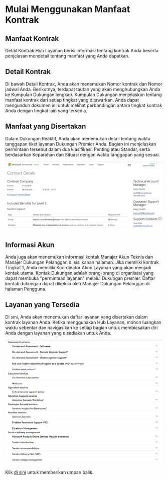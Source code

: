 # <a name="getting-started-with-contract-benefits"></a>Mulai Menggunakan Manfaat Kontrak 

## <a name="contract-benefits"></a>Manfaat Kontrak 

Detail Kontrak Hub Layanan berisi informasi tentang kontrak Anda beserta penjelasan mendetail tentang manfaat yang Anda dapatkan. 

## <a name="contract-details"></a>Detail Kontrak 

Di bawah Detail Kontrak, Anda akan menemukan Nomor kontrak dan Nomor jadwal Anda. Berikutnya, terdapat tautan yang akan menghubungkan Anda ke Kumpulan Dukungan lengkap. Kumpulan Dukungan menjelaskan tentang manfaat kontrak dari setiap tingkat yang ditawarkan. Anda dapat mengunduh dokumen ini untuk melihat perbandingan antara tingkat kontrak Anda dengan tingkat lain yang tersedia. 

## <a name="included-benefits"></a>Manfaat yang Disertakan 

Dalam Dukungan Reaktif, Anda akan menemukan detail tentang waktu tanggapan tiket layanan Dukungan Premier Anda. Bagian ini menjelaskan permintaan tersebut dalam dua klasifikasi: Penting atau Standar, serta berdasarkan Keparahan dan Situasi dengan waktu tanggapan yang sesuai.    

![Gambar KB Kontrak Mulai Menggunakan 1](contract-kb-gettingstarted1.png)

## <a name="account-information"></a>Informasi Akun 

Anda juga akan menemukan informasi kontak Manajer Akun Teknis dan Manajer Dukungan Pelanggan di sisi kanan halaman. Jika memiliki kontrak Tingkat 1, Anda memiliki Koordinator Akun Layanan yang akan menjadi kontak utama. Kontak Dukungan adalah orang-orang di organisasi yang dapat membuka "permintaan layanan" melalui Dukungan premier. Daftar kontak dukungan dapat dikelola oleh Manajer Dukungan Pelanggan di halaman Pengguna.  


## <a name="available-services"></a>Layanan yang Tersedia  
Di sini, Anda akan menemukan daftar layanan yang disertakan dalam kontrak layanan Anda. Ketika menggunakan Hub Layanan, mohon luangkan waktu sebentar dan navigasikan ke setiap bagian untuk membiasakan diri Anda dengan layanan yang disediakan untuk Anda.  

![Gambar Detail Kontrak 2](contract-kb-gettingstarted2.png)


Klik <a href="mailto:SHub_Feedback_RC@Microsoft.com?subject=Resource%20Center%20Feedback%3A%20%3CInsert%20feedback%20topic%3E%3E&amp;body=%3C%3Cplease%20submit%20your%20feedback%20with%20enough%20detail%20on%20the%20problem%2C%20reproduction%20steps%20and%20what%20you%20desire%20to%20happen%3E%3E" target="_blank">di sini</a> untuk memberikan umpan balik.
